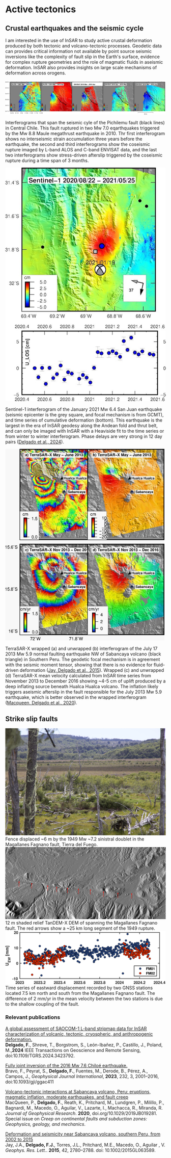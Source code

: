 
# **Active tectonics**

## **Crustal earthquakes and the seismic cycle**

I am interested in the use of InSAR to study active crustal deformation produced by both tectonic and volcano-tectonic processes. Geodetic data can provides critical information not available by point source seismic inversions like the complexity of fault slip in the Earth's surface, evidence for complex rupture geometries and the role of magmatic fluids in aseismic deformation. InSAR also provides insights on large scale mechanisms of deformation across orogens. 

<img style="float: center;" src="/images/pichilemu2.jpg">

Interferograms that span the seismic cyle of the Pichilemu fault (black lines) in Central Chile. This fault ruptured in two Mw 7.0 eqarthquakes triggered by the Mw 8.8 Maule megathrust earthquake in 2010. Thr first interferogram shows no interseismic strain accumulation three years before the earthquake, the second and third interferograms show the coseismic rupture imaged by L-band ALOS and C-band ENVISAT data, and the last two interferograms show stress-driven afterslip triggered by the coseismic rupture during a time span of 3 months.

<img style="float: center;" src="/images/sanjuan_s1.jpg">

Sentinel-1 interferogram of the January 2021 Mw 6.4 San Juan earthquake (seismic epicenter is the grey square, and focal mechanism is from GCMT), and time series of cumulative deformation (bottom). This earthquake is the largest in the era of InSAR geodesy along the Andean fold and thrut belt, and can only be imaged with InSAR with a Heaviside fit to the time series or from winter to winter interferogram. Phase delays are very strong in 12 day pairs ([Delgado et al., 2024](https://ieeexplore.ieee.org/document/10586971)).

<img style="float: center;" src="/images/tsx_dcoffset_wr_coseismic-768x924.jpg" width="500">
 
TerraSAR-X wrapped (a) and unwrapped (b) interferogram of the July 17 2013 Mw 5.9 normal faulting earthquake NW of Sabancaya volcano (black triangle) in Southern Peru. <!-- InSAR shows that the earthquake is of tectonic origin, a curved normal fault with a strike slip component. These details, like the non-planar fault, cannot be inferred by point source models such as those calculated by global earthquake networks like from USGS or GCMT, highlighting the value of having high spatial resolution measurements of ground deformation. --> The geodetic focal mechanism is in agreement with the seismic moment tensor, showing that there is no evidence for fluid-driven deformation ([Jay, Delgado et al., 2015](http://onlinelibrary.wiley.com/doi/10.1002/2015GL063589/full)). Wrapped (c) and unwrapped (d) TerraSAR-X mean velocity calculated from InSAR time series from November 2013 to December 2016 showing ~4-5 cm of uplift produced by a deep inflating source beneath Hualca Hualca volcano. The inflation likely triggers aseismic afterslip in the fault responsible for the July 2013 Mw 5.9 earthquake, which is better observed in the wrapped interferogram ([Macqueen, Delgado et al., 2020](https://agupubs.onlinelibrary.wiley.com/doi/abs/10.1029/2019JB019281)).

## **Strike slip faults**
<img style="float: center;" src="/images/1949fence.JPG">
Fence displaced ~6 m by the 1949 Mw ~7.2 sinistral doublet in the Magallanes Fagnano fault, Tierra del Fuego.


<img style="float: center;" src="/images/tdx12m_magallanes.png">
12 m shaded relief TanDEM-X DEM of spanning the Magallanes Fagnano fault. The red arrows show a ~25 km long segment of the 1949 rupture.

<img style="float: center;" src="/images/U_EW.png">
Time series of eastward displacement recorded by two GNSS stations located 7.5 km north and south from the Magallanes Fagnano fault. The difference of 2 mm/yr in the mean velocity between the two stations is due to the shallow coupling of the fault.

### **Relevant publications**


[A global assessment of SAOCOM-1 L-band stripmap data for InSAR characterization of volcanic, tectonic, cryospheric, and anthropogenic deformation.](https://ieeexplore.ieee.org/document/10586971)<br>
**Delgado, F.**, Shreve, T., Borgstrom, S., León-Ibañez, P., Castillo, J., Poland, M.,**2024** IEEE Transactions on Geoscience and Remote Sensing, doi:10.1109/TGRS.2024.3423792.

[Fully joint inversion of the 2016 Mw 7.6 Chiloé earthquake.](https://doi.org/10.1093/gji/ggac411)<br>
Bravo, F., Peyrat, S., **Delgado, F.**, Fuentes, M., Derode, B., Pérez, A., Campos, J., <i>Geophysical Journal International</i>, **2023**, 232, 3, 2001–2016, doi:10.1093/gji/ggac411

[Volcano-tectonic interactions at Sabancaya volcano, Peru: eruptions, magmatic inflation, moderate earthquakes, and fault creep](https://agupubs.onlinelibrary.wiley.com/doi/abs/10.1029/2019JB019281)<br>
MacQueen, P., **Delgado, F.**, Reath, K., Pritchard, M., Lundgren, P., Milillo, P., Bagnardi, M., Macedo, O., Aguilar, V., Lazarte, I.,  Machacca, R., Miranda, R.  <i>Journal of Geophysical Research</i>. **2020**, doi.org/10.1029/2019JB019281. Special issue on <i>Creep on continental faults and subduction zones: Geophysics, geology, and mechanics</i>.

[Deformation and seismicity near Sabancaya volcano, southern Peru, from 2002 to 2015](http://onlinelibrary.wiley.com/doi/10.1002/2015GL063589/full)<br>
Jay, J.A., **Delgado, F.J.**, Torres,  J.L., Pritchard, M.E.,  Macedo,  O., Aguilar , V. <i>Geophys. Res. Lett.</i>. **2015**, 42, 2780–2788. doi: 10.1002/2015GL063589.
